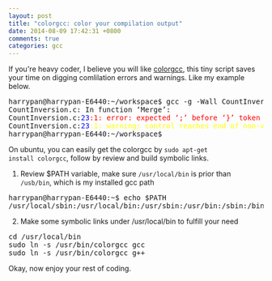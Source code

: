 ```yaml
---
layout: post
title: "colorgcc: color your compilation output"
date: 2014-08-09 17:42:31 +0800
comments: true
categories: gcc
---
```


If you're heavy coder, I believe you will like [colorgcc](http://schlueters.de/colorgcc.html), this tiny script saves your time on digging comlilation errors and warnings.
Like my example below.

<pre>
harrypan@harrypan-E6440:~/workspace$ gcc -g -Wall CountInversion.c
CountInversion.c: In function ‘Merge’:
CountInversion.c:<font color="blue">23</font><font color="red">:1: error: expected ‘;’ before ‘}’ token</font>
CountInversion.c:<font color="blue">23</font><font color="yellow">:1: warning: control reaches end of non-void function [-Wreturn-type]</font>
harrypan@harrypan-E6440:~/workspace$
</pre>

On ubuntu, you can easily get the colorgcc by <code>sudo apt-get install colorgcc</code>, follow by review and build symbolic links.

1. Review $PATH variable, make sure <code>/usr/local/bin</code> is prior than <code>/usb/bin</code>, which is my installed gcc path
<pre>
harrypan@harrypan-E6440:~$ echo $PATH
/usr/local/sbin:/usr/local/bin:/usr/sbin:/usr/bin:/sbin:/bin:/usr/games
</pre>
2. Make some symbolic links under /usr/local/bin to fulfill your need
<pre>
cd /usr/local/bin
sudo ln -s /usr/bin/colorgcc gcc
sudo ln -s /usr/bin/colorgcc g++
</pre>

Okay, now enjoy your rest of coding.

